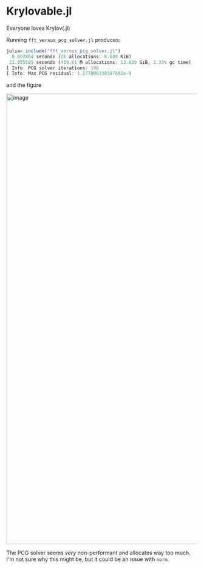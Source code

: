 # Krylovable.jl

Everyone loves Krylov(.jl)

Running `fft_versus_pcg_solver.jl` produces:

```julia
julia> include("fft_versus_pcg_solver.jl")
  0.002864 seconds (26 allocations: 6.688 KiB)
 21.955589 seconds (410.61 M allocations: 13.020 GiB, 3.33% gc time)
[ Info: PCG solver iterations: 190
[ Info: Max PCG residual: 1.277806338387602e-9
```

and the figure

<img width="1186" alt="image" src="https://github.com/glwagner/Krylovable.jl/assets/15271942/5b49aaa7-3e49-4c1c-a5d5-20416eb3e090">

The PCG solver seems _very_ non-performant and allocates way too much.
I'm not sure why this might be, but it could be an issue with `norm`.

